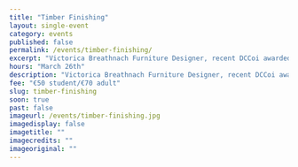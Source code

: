 ```yaml
---
title: "Timber Finishing"
layout: single-event
category: events
published: false
permalink: /events/timber-finishing/
excerpt: "Victorica Breathnach Furniture Designer, recent DCCoi awarded designer will hold a workshop on finishing and treatment for high quality timber products at Fab Lab Limerick"
hours: "March 26th"
description: "Victorica Breathnach Furniture Designer, recent DCCoi awarded designer will hold a workshop on finishing and treatment for high quality timber products at Fab Lab Limerick"
fee: "€50 student/€70 adult"
slug: timber-finishing
soon: true
past: false
imageurl: /events/timber-finishing.jpg
imagedisplay: false
imagetitle: ""
imagecredits: ""
imageoriginal: ""
---
```

